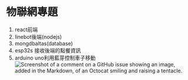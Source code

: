 # 物聯網專題
  1. react前端
  2. linebot後端(nodejs)
  3. mongdbaltas(database)
  4. esp32s 接收後端的點餐資訊
  5. arduino uno利用藍芽控制車子移動
     ![Screenshot of a comment on a GitHub issue showing an image, added in the Markdown, of an Octocat smiling and raising a tentacle.](https://github.com/amstudnet/esp32s/image/11.png)
